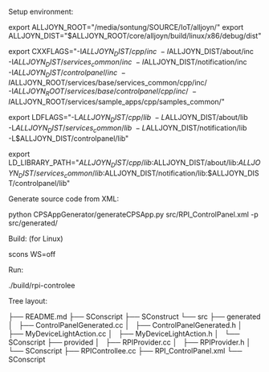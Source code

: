 
Setup environment:

export ALLJOYN_ROOT="/media/sontung/SOURCE/IoT/alljoyn/"
export ALLJOYN_DIST="$ALLJOYN_ROOT/core/alljoyn/build/linux/x86/debug/dist"

export CXXFLAGS="-I$ALLJOYN_DIST/cpp/inc \
		-I$ALLJOYN_DIST/about/inc \
		-I$ALLJOYN_DIST/services_common/inc \
		-I$ALLJOYN_DIST/notification/inc \
		-I$ALLJOYN_DIST/controlpanel/inc \
		-I$ALLJOYN_ROOT/services/base/services_common/cpp/inc/ \
        -I$ALLJOYN_ROOT/services/base/controlpanel/cpp/inc/ \
		-I$ALLJOYN_ROOT/services/sample_apps/cpp/samples_common/"

export LDFLAGS="-L$ALLJOYN_DIST/cpp/lib \
		-L$ALLJOYN_DIST/about/lib \
		-L$ALLJOYN_DIST/services_common/lib \
		-L$ALLJOYN_DIST/notification/lib \
		-L$ALLJOYN_DIST/controlpanel/lib"

export LD_LIBRARY_PATH="$ALLJOYN_DIST/cpp/lib:$ALLJOYN_DIST/about/lib:$ALLJOYN_DIST/services_common/lib:$ALLJOYN_DIST/notification/lib:$ALLJOYN_DIST/controlpanel/lib"


Generate source code from XML:

python CPSAppGenerator/generateCPSApp.py src/RPI_ControlPanel.xml -p src/generated/

Build: (for Linux)

scons WS=off

Run:

./build/rpi-controlee

Tree layout:

├── README.md
├── SConscript
├── SConstruct
└── src
    ├── generated
    │   ├── ControlPanelGenerated.cc
    │   ├── ControlPanelGenerated.h
    │   ├── MyDeviceLightAction.cc
    │   ├── MyDeviceLightAction.h
    │   └── SConscript
    ├── provided
    │   ├── RPIProvider.cc
    │   ├── RPIProvider.h
    │   └── SConscript
    ├── RPIControllee.cc
    ├── RPI_ControlPanel.xml
    └── SConscript
